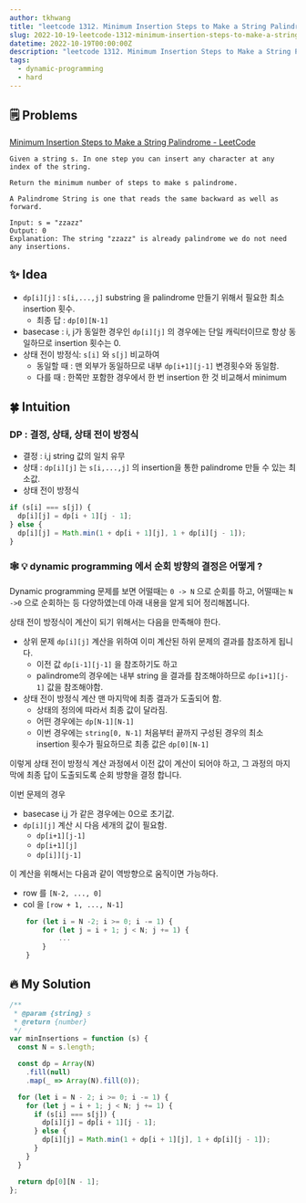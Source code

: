 ```yaml
---
author: tkhwang
title: "leetcode 1312. Minimum Insertion Steps to Make a String Palindrome | hard | dynamic-programming"
slug: 2022-10-19-leetcode-1312-minimum-insertion-steps-to-make-a-string-palindrome
datetime: 2022-10-19T00:00:00Z
description: "leetcode 1312. Minimum Insertion Steps to Make a String Palindrome | javascript | hard | dynamic-programming"
tags:
  - dynamic-programming
  - hard
---
```


## 🗒️ Problems

[Minimum Insertion Steps to Make a String Palindrome - LeetCode](https://leetcode.com/problems/minimum-insertion-steps-to-make-a-string-palindrome/)

```
Given a string s. In one step you can insert any character at any index of the string.

Return the minimum number of steps to make s palindrome.

A Palindrome String is one that reads the same backward as well as forward.
```

```
Input: s = "zzazz"
Output: 0
Explanation: The string "zzazz" is already palindrome we do not need any insertions.
```

## ✨ Idea

- `dp[i][j]` : `s[i,...,j]` substring 을 palindrome 만들기 위해서 필요한 최소 insertion 횟수.
  - 최종 답 : `dp[0][N-1]`
- basecase : i, j가 동일한 경우인 `dp[i][j]` 의 경우에는 단일 캐릭터이므로 항상 동일하므로 insertion 횟수는 0.
- 상태 전이 방정식: `s[i]` 와 `s[j]` 비교하여
  - 동일할 때 : 맨 외부가 동일하므로 내부 `dp[i+1][j-1]` 변경횟수와 동일함.
  - 다를 때 : 한쪽만 포함한 경우에서 한 번 insertion 한 것 비교해서 minimum

## 🍀 Intuition

### DP : 결정, 상태, 상태 전이 방정식

- 결정 : i,j string 값의 일치 유무
- 상태 : `dp[i][j]` 는 `s[i,...,j]` 의 insertion을 통한 palindrome 만들 수 있는 최소값.
- 상태 전이 방정식

```javascript
if (s[i] === s[j]) {
  dp[i][j] = dp[i + 1][j - 1];
} else {
  dp[i][j] = Math.min(1 + dp[i + 1][j], 1 + dp[i][j - 1]);
}
```

### 🕸️ 💡 dynamic programming 에서 순회 방향의 결정은 어떻게 ?

Dynamic programming 문제를 보면 어떨때는 `0 -> N` 으로 순회를 하고, 어떨때는 `N ->0` 으로 순회하는 등 다양하였는데 아래 내용을 알게 되어 정리해봅니다.

상태 전이 방정식이 계산이 되기 위해서는 다음을 만족해야 한다.

- 상위 문제 `dp[i][j]` 계산을 위하여 이미 계산된 하위 문제의 결과를 참조하게 됩니다.
  - 이전 값 `dp[i-1][j-1]` 을 참조하기도 하고
  - palindrome의 경우에는 내부 string 을 결과를 참조해야하므로 `dp[i+1][j-1]` 값을 참조해야함.
- 상태 전이 방정식 계산 맨 마지막에 최종 결과가 도출되어 함.
  - 상태의 정의에 따라서 최종 값이 달라짐.
  - 어떤 경우에는 `dp[N-1][N-1]`
  - 이번 경우에는 `string[0, N-1]` 처음부터 끝까지 구성된 경우의 최소 insertion 횟수가 필요하므로 최종 값은 `dp[0][N-1]`

이렇게 상태 전이 방정식 계산 과정에서 이전 값이 계산이 되어야 하고, 그 과정의 마지막에 최종 답이 도출되도록 순회 방향을 결정 합니다.

이번 문제의 경우

- basecase i,j 가 같은 경우에는 0으로 초기값.
- `dp[i][j]` 계산 시 다음 세개의 값이 필요함.
  - `dp[i+1][j-1]`
  - `dp[i+1][j]`
  - `dp[i]][j-1]`

이 계산을 위해서는 다음과 같이 역방향으로 움직이면 가능하다.

- row 를 `[N-2, ..., 0]`
- col 을 `[row + 1, ..., N-1]`

```javascript
    for (let i = N -2; i >= 0; i -= 1) {
        for (let j = i + 1; j < N; j += 1) {
            ...
        }
    }
```

## 🔥 My Solution

```javascript
/**
 * @param {string} s
 * @return {number}
 */
var minInsertions = function (s) {
  const N = s.length;

  const dp = Array(N)
    .fill(null)
    .map(_ => Array(N).fill(0));

  for (let i = N - 2; i >= 0; i -= 1) {
    for (let j = i + 1; j < N; j += 1) {
      if (s[i] === s[j]) {
        dp[i][j] = dp[i + 1][j - 1];
      } else {
        dp[i][j] = Math.min(1 + dp[i + 1][j], 1 + dp[i][j - 1]);
      }
    }
  }

  return dp[0][N - 1];
};
```
